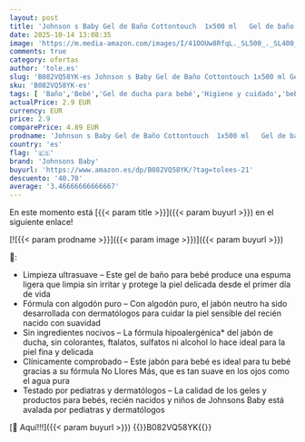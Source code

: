 ```yaml
---
layout: post
title: 'Johnson s Baby Gel de Baño Cottontouch  1x500 ml   Gel de baño para bebé con algodón  gel de ducha hipoalergénico  para la piel fina y delicada de bebés recién nacidos'
date: 2025-10-14 13:08:35
image: 'https://m.media-amazon.com/images/I/41OOUw8RfqL._SL500_._SL400_.jpg'
comments: true
category: ofertas
author: 'tole.es'
slug: 'B082VQ58YK-es Johnson s Baby Gel de Baño Cottontouch 1x500 ml Gel de...'
sku: 'B082VQ58YK-es'
tags: [ 'Baño','Bebé','Gel de ducha para bebé','Higiene y cuidado','bebé','bebés','johnsons baby','nacido','recién','🇪🇸', ]
actualPrice: 2.9 EUR
currency: EUR
price: 2.9
comparePrice: 4.89 EUR
prodname: 'Johnson s Baby Gel de Baño Cottontouch  1x500 ml   Gel de baño para bebé con algodón  gel de ducha hipoalergénico  para la piel fina y delicada de bebés recién nacidos'
country: 'es'
flag: '🇪🇸'
brand: 'Johnsons Baby'
buyurl: 'https://www.amazon.es/dp/B082VQ58YK/?tag=tolees-21'
descuento: '40.70'
average: '3.46666666666667'
---
```


En este momento está [{{< param title >}}]({{< param buyurl >}}) en el siguiente enlace!

[![{{< param prodname >}}]({{< param image >}})]({{< param buyurl >}})

🔎:

- Limpieza ultrasuave – Este gel de baño para bebé produce una espuma ligera que limpia sin irritar y protege la piel delicada desde el primer día de vida
- Fórmula con algodón puro – Con algodón puro, el jabón neutro ha sido desarrollada con dermatólogos para cuidar la piel sensible del recién nacido con suavidad
- Sin ingredientes nocivos – La fórmula hipoalergénica* del jabón de ducha, sin colorantes, ftalatos, sulfatos ni alcohol lo hace ideal para la piel fina y delicada
- Clínicamente comprobado – Este jabón para bebé es ideal para tu bebé gracias a su fórmula No Llores Más, que es tan suave en los ojos como el agua pura
- Testado por pediatras y dermatólogos – La calidad de los geles y productos para bebés, recién nacidos y niños de Johnsons Baby está avalada por pediatras y dermatólogos

[🛒 Aquí!!!]({{< param buyurl >}})
{{<world>}}B082VQ58YK{{</world>}}
